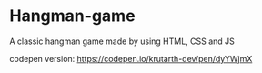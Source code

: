 # Hangman-game

A classic hangman game made by using HTML, CSS and JS 

codepen version: https://codepen.io/krutarth-dev/pen/dyYWjmX
